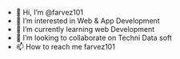 - 👋 Hi, I’m @farvez101
- 👀 I’m interested in Web & App Development
- 🌱 I’m currently learning web Development
- 💞️ I’m looking to collaborate on Techni Data soft
- 📫 How to reach me farvez101

<!---
farvez101/farvez101 is a ✨ special ✨ repository because its `README.md` (this file) appears on your GitHub profile.
You can click the Preview link to take a look at your changes.
--->
